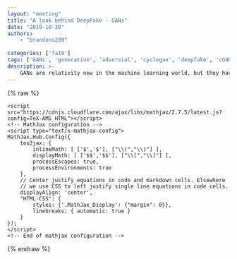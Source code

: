 ```yaml
---
layout: "meeting"
title: "A look behind DeepFake - GANs"
date: "2019-10-30"
authors:
    - "brandons209"
    
categories: ['fa19']
tags: ['GANs', 'generative', 'adversial', 'cyclegan', 'deepfake', 'cGAN']
description: >-
    GANs are relativity new in the machine learning world, but they have proven to be a very powerful model. Recently, they made headlines in the DeepFake network, being able to mimic someone else in real time video and audio. There has also been cycleGAN, which takes one domain (horses) and makes it look like something similar (zebras). Come and learn the secret behind these type of networks, you will be suprised how intuitive it is! The lecture will cover the basics of GANs and different types, with the workshop covering how we can generate human faces, cats, dogs, and other cute creatures!
---
```

{% raw %}  <script src="https://cdnjs.cloudflare.com/ajax/libs/require.js/2.1.10/require.min.js"></script>
  <script src="https://cdnjs.cloudflare.com/ajax/libs/jquery/2.0.3/jquery.min.js"></script>

  

  <!-- Load mathjax -->
    <script src="https://cdnjs.cloudflare.com/ajax/libs/mathjax/2.7.5/latest.js?config=TeX-AMS_HTML"></script>
    <!-- MathJax configuration -->
    <script type="text/x-mathjax-config">
    MathJax.Hub.Config({
        tex2jax: {
            inlineMath: [ ['$','$'], ["\\(","\\)"] ],
            displayMath: [ ['$$','$$'], ["\\[","\\]"] ],
            processEscapes: true,
            processEnvironments: true
        },
        // Center justify equations in code and markdown cells. Elsewhere
        // we use CSS to left justify single line equations in code cells.
        displayAlign: 'center',
        "HTML-CSS": {
            styles: {'.MathJax_Display': {"margin": 0}},
            linebreaks: { automatic: true }
        }
    });
    </script>
    <!-- End of mathjax configuration -->
  
 


{% endraw %}
